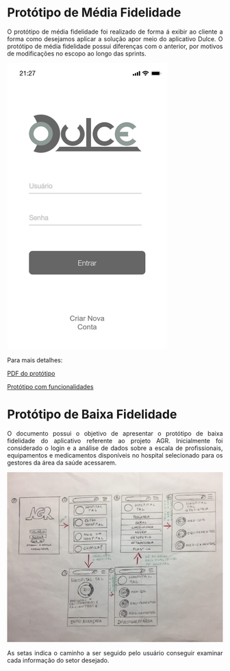 #  Protótipo de Média Fidelidade
<div style ="text-align: justify">
<p>O protótipo de média fidelidade foi realizado de forma á exibir ao cliente a forma como desejamos aplicar a solução apor meio do aplicativo Dulce. O protótipo de média fidelidade possui diferenças com o anterior, por motivos de modificações no escopo ao longo das sprints.</p>

<img src='/docs/img/prototipo/1.1-login.png'>

<p>Para mais detalhes:</p>

  <a href="https://github.com/fga-gpp-mds/agr-react-native/blob/master/docs/protoio-DULCE.pdf">PDF do protótipo</a>
  <p> <a href="https://pr.to/BB5XOT/">Protótipo com funcionalidades</a> </p>

</div>

#  Protótipo de Baixa Fidelidade

<div style ="text-align: justify">
  <p>O documento possui o objetivo de apresentar o protótipo de baixa fidelidade do aplicativo referente ao projeto AGR. Inicialmente foi considerado o login e a análise de dados sobre a escala de profissionais, equipamentos e medicamentos disponíveis no hospital selecionado para os gestores da área da saúde acessarem. </p>

<img src="/docs/img/prototipo_baixa_fidelidade.png">

As setas indica o caminho a ser seguido pelo usuário conseguir examinar cada informação do setor desejado.

<br></br>
</div>
